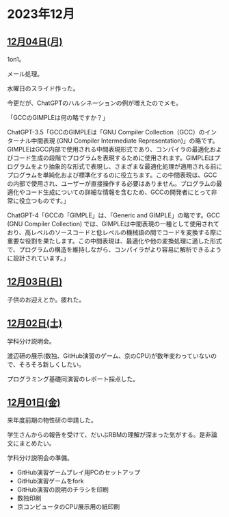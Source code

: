 # 2023年12月

## [12月04日(月)](#04) <a id="04"></a>

1on1。

メール処理。

水曜日のスライド作った。

今更だが、ChatGPTのハルシネーションの例が増えたのでメモ。

「GCCのGIMPLEは何の略ですか？」

ChatGPT-3.5「GCCのGIMPLEは「GNU Compiler Collection（GCC）のインターナル中間表現 (GNU Compiler Intermediate Representation)」の略です。GIMPLEはGCC内部で使用される中間表現形式であり、コンパイラの最適化およびコード生成の段階でプログラムを表現するために使用されます。GIMPLEはプログラムをより抽象的な形式で表現し、さまざまな最適化処理が適用される前にプログラムを単純化および標準化するのに役立ちます。この中間表現は、GCCの内部で使用され、ユーザーが直接操作する必要はありません。プログラムの最適化やコード生成についての詳細な情報を含むため、GCCの開発者にとって非常に役立つものです。」

ChatGPT-4「GCCの「GIMPLE」は、「Generic and GIMPLE」の略です。GCC (GNU Compiler Collection) では、GIMPLEは中間表現の一種として使用されており、高レベルのソースコードと低レベルの機械語の間でコードを変換する際に重要な役割を果たします。この中間表現は、最適化や他の変換処理に適した形式で、プログラムの構造を維持しながら、コンパイラがより容易に解析できるように設計されています。」

## [12月03日(日)](#03) <a id="03"></a>

子供のお迎えとか。疲れた。

## [12月02日(土)](#02) <a id="02"></a>

学科分け説明会。

渡辺研の展示(数独、GitHub演習のゲーム、京のCPU)が数年変わっていないので、そろそろ新しくしたい。

プログラミング基礎同演習のレポート採点した。

## [12月01日(金)](#01) <a id="01"></a>

来年度前期の物性研の申請した。

学生さんからの報告を受けて、だいぶRBMの理解が深まった気がする。是非論文にまとめたい。

学科分け説明会の準備。

* GitHub演習ゲームプレイ用PCのセットアップ
* GitHub演習ゲームをfork
* GitHub演習の説明のチラシを印刷
* 数独印刷
* 京コンピュータのCPU展示用の紙印刷
